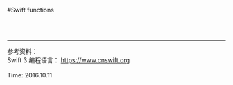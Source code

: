 #Swift functions


</br></br>

-------------------------------------	
参考资料：  
Swift 3 编程语言： <https://www.cnswift.org>  
</br>
Time: 2016.10.11